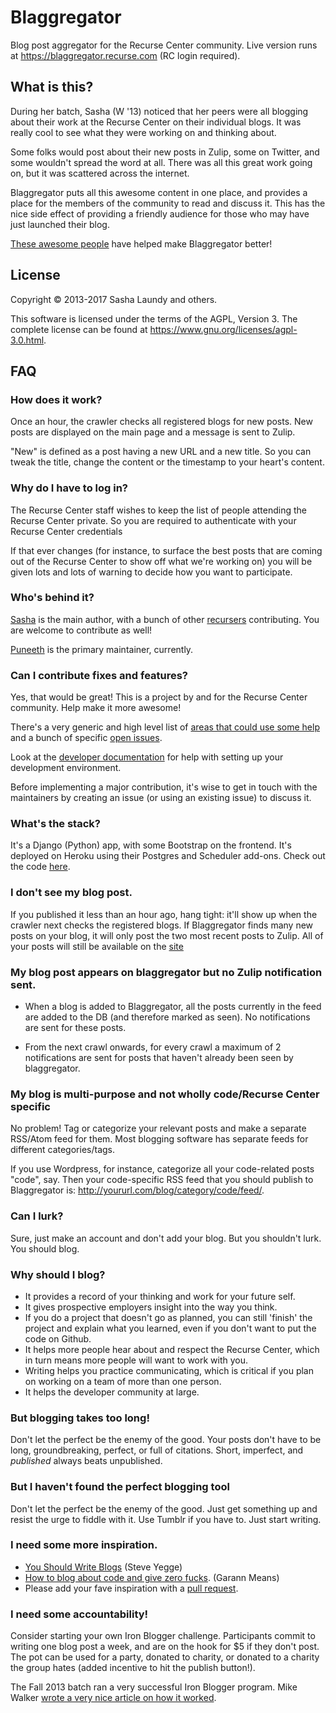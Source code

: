 # Blaggregator

Blog post aggregator for the Recurse Center community.  Live version runs at
<https://blaggregator.recurse.com> (RC login required).

<div class="well">

<h2>What is this?</h2>

<p>During her batch, Sasha (W '13) noticed that her peers were all blogging about
their work at the Recurse Center on their individual blogs. It was really cool
to see what they were working on and thinking about.</p>

<p>Some folks would post about their new posts in Zulip, some on Twitter, and some
wouldn't spread the word at all. There was all this great work going on, but it
was scattered across the internet.</p>

<p>Blaggregator puts all this awesome content in one place, and provides a place
for the members of the community to read and discuss it.  This has the nice
side effect of providing a friendly audience for those who may have just
launched their blog.</p>

</div>

[These awesome people](https://github.com/recursecenter/blaggregator/graphs/contributors) have
helped make Blaggregator better!

## License

Copyright © 2013-2017 Sasha Laundy and others.

This software is licensed under the terms of the AGPL, Version 3. The complete
license can be found at https://www.gnu.org/licenses/agpl-3.0.html.

## FAQ

### How does it work?

Once an hour, the crawler checks all registered blogs for new posts. New posts
are displayed on the main page and a message is sent to Zulip.

"New" is defined as a post having a new URL and a new title.  So you can tweak
the title, change the content or the timestamp to your heart's content.

### Why do I have to log in?

The Recurse Center staff wishes to keep the list of people attending the
Recurse Center private. So you are required to authenticate with your Recurse
Center credentials

If that ever changes (for instance, to surface the best posts that are coming
out of the Recurse Center to show off what we're working on) you will be given
lots and lots of warning to decide how you want to participate.

### Who's behind it?

[Sasha](https://github.com/sursh) is the main author, with a bunch of
other
[recursers](https://github.com/recursecenter/blaggregator/graphs/contributors)
contributing.  You are welcome to contribute as well!

[Puneeth](https://github.com/punchagan) is the primary maintainer, currently.

### Can I contribute fixes and features?

Yes, that would be great! This is a project by and for the Recurse Center
community. Help make it more awesome!

There's a very generic and high level list
of
[areas that could use some help](https://github.com/recursecenter/blaggregator/blob/master/.github/CONTRIBUTING.md) and
a bunch of specific
[open issues](https://github.com/recursecenter/blaggregator/issues).

Look at
the
[developer documentation](https://github.com/recursecenter/blaggregator/blob/master/docs/development.md) for
help with setting up your development environment.

Before implementing a major contribution, it's wise to get in touch with the
maintainers by creating an issue (or using an existing issue) to discuss it.

### What's the stack?

It's a Django (Python) app, with some Bootstrap on the frontend.  It's deployed
on Heroku using their Postgres and Scheduler add-ons. Check out the
code [here](https://github.com/recursecenter/blaggregator).

### I don't see my blog post.

If you published it less than an hour ago, hang tight: it'll show up when the
crawler next checks the registered blogs. If Blaggregator finds many new posts
on your blog, it will only post the two most recent posts to Zulip. All of your
posts will still be available on the [site](https://blaggregator.recurse.com)

### My blog post appears on blaggregator but no Zulip notification sent.

- When a blog is added to Blaggregator, all the posts currently in the feed are
  added to the DB (and therefore marked as seen).  No notifications are sent
  for these posts.

- From the next crawl onwards, for every crawl a maximum of 2 notifications are
  sent for posts that haven't already been seen by blaggregator.

### My blog is multi-purpose and not wholly code/Recurse Center specific

No problem! Tag or categorize your relevant posts and make a separate RSS/Atom
feed for them.  Most blogging software has separate feeds for different
categories/tags.

If you use Wordpress, for instance, categorize all your code-related posts
"code", say. Then your code-specific RSS feed that you should publish to
Blaggregator is: http://yoururl.com/blog/category/code/feed/.

### Can I lurk?

Sure, just make an account and don't add your blog. But you shouldn't lurk. You
should blog.

### Why should I blog?

- It provides a record of your thinking and work for your future self.
- It gives prospective employers insight into the way you think.
- If you do a project that doesn't go as planned, you can still 'finish' the
  project and explain what you learned, even if you don't want to put the code
  on Github.
- It helps more people hear about and respect the Recurse Center, which in turn
  means more people will want to work with you.
- Writing helps you practice communicating, which is critical if you plan on
  working on a team of more than one person.
- It helps the developer community at large.

### But blogging takes too long!

Don't let the perfect be the enemy of the good. Your posts don't have to be
long, groundbreaking, perfect, or full of citations. Short, imperfect, and
*published* always beats unpublished.

### But I haven't found the perfect blogging tool

Don't let the perfect be the enemy of the good. Just get something up and
resist the urge to fiddle with it. Use Tumblr if you have to. Just start
writing.

### I need some more inspiration.

-   [You Should Write
    Blogs](https://sites.google.com/site/steveyegge2/you-should-write-blogs)
    (Steve Yegge)
-   [How to blog about code and give zero
    fucks](http://www.garann.com/dev/2013/how-to-blog-about-code-and-give-zero-fucks/).
    (Garann Means)
-   Please add your fave inspiration with a [pull
    request](https://github.com/recursecenter/blaggregator/pulls).

### I need some accountability!

Consider starting your own Iron Blogger challenge. Participants commit to
writing one blog post a week, and are on the hook for $5 if they don't
post. The pot can be used for a party, donated to charity, or donated to a
charity the group hates (added incentive to hit the publish button!).

The Fall 2013 batch ran a very successful Iron Blogger program. Mike
Walker
[wrote a very nice article on how it worked](http://blog.lazerwalker.com/2013/12/24/one-post-a-week-running-an-iron-blogger-challenge).

